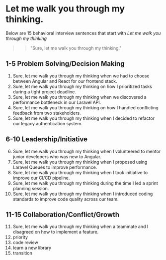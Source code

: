 # Let me walk you through my thinking.

Below are 15 behavioral interview sentences that start with _Let me walk you through my thinking_

> > "Sure, let me walk you through my thinking."

## 1-5 Problem Solving/Decision Making

1. Sure, let me walk you through my thinking when we had to choose between Angular and React for our frontend stack.
2. Sure, let me walk you through my thinking on how I prioritized tasks during a tight project deadline.
3. Sure, let me walk you through my thinking when we discovered a performance bottleneck in our Laravel API.
4. Sure, let me walk you through my thinking on how I handled conflicting feedback from two stakeholders.
5. Sure, let me walk you through my thinking when I decided to refactor our legacy authentication system.

## 6-10 Leadership/Initiative

6. Sure, let me walk you through my thinking when I volunteered to mentor junior developers who was new to Angular.
7. Sure, let me walk you through my thinking when I proposed using Laravel Queues to improve performance.
8. Sure, let me walk you through my thinking when I took initiative to improve our CI/CD pipeline.
9. Sure, let me walk you through my thinking during the time I led a sprint planning session.
10. Sure, let me walk you through my thinking when I introduced coding standards to improve code quality across our team.

## 11-15 Collaboration/Conflict/Growth

11. Sure, let me walk you through my thinking when a teammate and I disagreed on how to implement a feature.
12. priority
13. code review
14. learn a new library
15. transition
